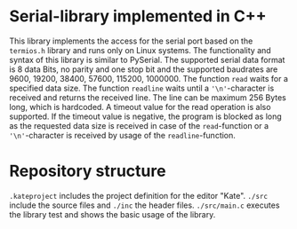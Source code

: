 # Serial-library implemented in C++

This library implements the access for the serial port based on the ```termios.h``` library and runs only on Linux systems.
The functionality and syntax of this library is similar to PySerial.
The supported serial data format is 8 data Bits, no parity and one stop bit and the supported baudrates are 9600, 19200, 38400, 57600, 115200, 1000000.
The function ```read``` waits for a specified data size.
The function ```readline``` waits until a ```'\n'```-character is received and returns the received line.
The line can be maximum 256 Bytes long, which is hardcoded.
A timeout value for the read operation is also supported.
If the timeout value is negative, the program is blocked as long as the requested data size is received in case of the ```read```-function or a ```'\n'```-character is received by usage of the ```readline```-function.



# Repository structure

```.kateproject``` includes the project definition for the editor "Kate".
```./src``` include the source files and ```./inc``` the header files.
```./src/main.c``` executes the library test and shows the basic usage of the library.



